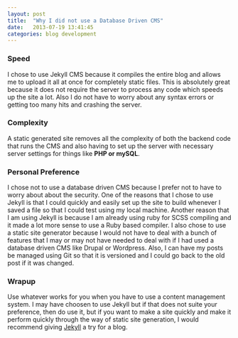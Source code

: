 ```yaml
---
layout: post
title:  "Why I did not use a Database Driven CMS"
date:   2013-07-19 13:41:45
categories: blog development
---
```


### Speed
I chose to use Jekyll CMS because it compiles the entire blog and allows me to upload it all at once for completely static files. This is absolutely great because it does not require the server to process any code which speeds up the site a lot. Also I do not have to worry about any syntax errors or getting too many hits and crashing the server.

### Complexity
A static generated site removes all the complexity of both the backend code that runs the CMS and also having to set up the server with necessary server settings for things like **PHP or mySQL**.

### Personal Preference
I chose not to use a database driven CMS because I prefer not to have to worry about about the security. One of the reasons that I chose to use Jekyll is that I could quickly and easily set up the site to build whenever I saved a file so that I could test using my local machine. Another reason that I am using Jekyll is because I am already using ruby for SCSS compiling and it made a lot more sense to use a Ruby based compiler. I also chose to use a static site generator because I would not have to deal with a bunch of features that I may or may not have needed to deal with if I had used a database driven CMS like Drupal or Wordpress. Also, I can have my posts be managed using Git so that it is versioned and I could go back to the old post if it was changed.

### Wrapup
Use whatever works for you when you have to use a content management system. I may have choosen to use Jekyll but if that does not suite your preference, then do use it, but if you want to make a site quickly and make it perform quickly through the way of static site generation, I would recommend giving [Jekyll](http://www.jekyllrb.com/) a try for a blog.